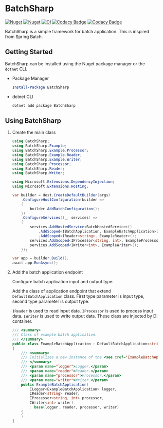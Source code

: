 # BatchSharp

[![Nuget](https://img.shields.io/nuget/v/BatchSharp)](https://www.nuget.org/packages/BatchSharp)
[![Nuget](https://img.shields.io/nuget/dt/BatchSharp)](https://www.nuget.org/packages/BatchSharp)
[![CI](https://github.com/kuju63/BatchSharp/actions/workflows/ci.yml/badge.svg)](https://github.com/kuju63/BatchSharp/actions/workflows/ci.yml)
[![Codacy Badge](https://app.codacy.com/project/badge/Grade/c0652607bd5a4dffafd2ffa954ac7d54)](https://app.codacy.com/gh/kuju63/BatchSharp/dashboard?utm_source=gh&utm_medium=referral&utm_content=&utm_campaign=Badge_grade)
[![Codacy Badge](https://app.codacy.com/project/badge/Coverage/c0652607bd5a4dffafd2ffa954ac7d54)](https://app.codacy.com/gh/kuju63/BatchSharp/dashboard?utm_source=gh&utm_medium=referral&utm_content=&utm_campaign=Badge_coverage)

BatchSharp is a simple framework for batch application.
This is inspired from Spring Batch.

## Getting Started

BatchSharp can be installed using the Nuget package manager or the `dotnet` CLI.

- Package Manager

    ```powershell
    Install-Package BatchSharp
    ```

- dotnet CLI

    ```bash
    dotnet add package BatchSharp
    ```

## Using BatchSharp

1. Create the main class

    ```csharp
    using BatchSharp;
    using BatchSharp.Example;
    using BatchSharp.Example.Processor;
    using BatchSharp.Example.Reader;
    using BatchSharp.Example.Writer;
    using BatchSharp.Processor;
    using BatchSharp.Reader;
    using BatchSharp.Writer;
    
    using Microsoft.Extensions.DependencyInjection;
    using Microsoft.Extensions.Hosting;
    
    var builder = Host.CreateDefaultBuilder(args)
        .ConfigureHostConfiguration(builder =>
        {
            builder.AddBatchConfiguration();
        })
        .ConfigureServices((_, services) =>
        {
            services.AddHostedService<BatchHostedService>()
                .AddScoped<IBatchApplication, ExampleBatchApplication>()
                .AddScoped<IReader<string>, ExampleReader>();
            services.AddScoped<IProcessor<string, int>, ExampleProcessor>();
            services.AddScoped<IWriter<int>, ExampleWriter>();
        });
    
    var app = builder.Build();
    await app.RunAsync();
    ```

2. Add the batch application endpoint

    Configure batch application input and output type.

    Add the class of application endpoint that extend `DefaultBatchApplication` class. First type parameter is input type, second type parameter is output type.

    `IReader` is used to read input data. `IProcessor` is used to process input data. `IWriter` is used to write output data. These class are injected by DI container.

    ```csharp
    /// <summary>
    /// Class of example batch application.
    /// </summary>
    public class ExampleBatchApplication : DefaultBatchApplication<string, int>
    {
        /// <summary>
        /// Initializes a new instance of the <see cref="ExampleBatchApplication"/> class.
        /// </summary>
        /// <param name="logger">Logger.</param>
        /// <param name="reader">Reader.</param>
        /// <param name="processor">Processor.</param>
        /// <param name="writer">Writer.</param>
        public ExampleBatchApplication(
            ILogger<ExampleBatchApplication> logger,
            IReader<string> reader,
            IProcessor<string, int> processor,
            IWriter<int> writer)
            : base(logger, reader, processor, writer)
        {
        }
    }
    ```
